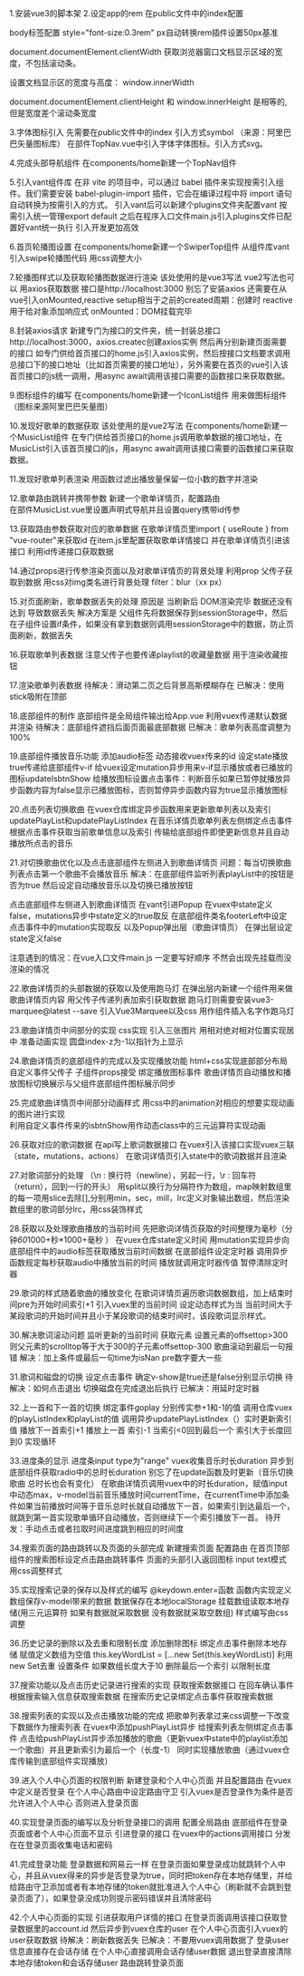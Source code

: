 1.安装vue3的脚本架
2.设定app的rem
在public文件中的index配置
<script>
    // fontsize计算
    document.documentElement.style.fontSize = document.documentElement.clientWidth / 375 * 50 + 'px'
  </script>
body标签配置 style="font-size:0.3rem"
px自动转换rem插件设置50px基准

document.documentElement.clientWidth
获取浏览器窗口文档显示区域的宽度，不包括滚动条。

设置文档显示区的宽度与高度：
window.innerWidth

document.documentElement.clientHeight 和 window.innerHeight 是相等的,但是宽度差个滚动条宽度

3.字体图标引入
先需要在public文件中的index 
引入方式symbol<script src="//at.alicdn.com/t/font_3157290_rizszwyrvya.js"></script>
（来源：阿里巴巴矢量图标库）
在部件TopNav.vue中引入字体字体图标。引入方式svg。

4.完成头部导航组件
在components/home新建一个TopNav组件

5.引入vant组件库
在非 vite 的项目中，可以通过 babel 插件来实现按需引入组件。我们需要安装 babel-plugin-import 插件，它会在编译过程中将 import 语句自动转换为按需引入的方式。
引入vant后可以新建个plugins文件夹配置vant 按需引入统一管理export default
之后在程序入口文件main.js引入plugins文件已配置好vant统一执行 引入开发更加高效

6.首页轮播图设置
在components/home新建一个SwiperTop组件
从组件库vant引入swipe轮播图代码 用css调整大小

7.轮播图样式以及获取轮播图数据进行渲染
该处使用的是vue3写法 vue2写法也可以
用axios获取数据 接口是http://localhost:3000 别忘了安装axios 还需要在从vue引入onMounted,reactive
setup相当于之前的created周期：创建时
reactive用于给对象添加响应式
onMounted：DOM挂载完毕

8.封装axios请求
新建专门为接口的文件夹，统一封装总接口http://localhost:3000，axios.createc创建axios实例
然后再分别新建页面需要的接口 如专门供给首页接口的home.js引入axios实例，然后按接口文档要求调用总接口下的接口地址（比如首页需要的接口地址），另外需要在首页的vue引入该首页接口的js统一调用，用async await调用该接口需要的函数接口来获取数据。

9.图标组件的编写
在components/home新建一个IconList组件 用来做图标组件（图标来源阿里巴巴矢量图）

10.发现好歌单的数据获取
该处使用的是vue2写法
在components/home新建一个MusicList组件
在专门供给首页接口的home.js调用歌单数据的接口地址，在MusicList引入该首页接口的js，用async await调用该接口需要的函数接口来获取数据。

11.发现好歌单列表渲染
用函数过滤出播放量保留一位小数的数字并渲染

12.歌单路由跳转并携带参数
新建一个歌单详情页，配置路由  
在部件MusicList.vue里设置声明式导航并且设置query携带id传参
<router-link :to="{ path: '/itemMusic', query: { id: item.id } }"></router-link>

13.获取路由参数获取对应的歌单数据
在歌单详情页里import { useRoute } from "vue-router"来获取id
在item.js里配置获取歌单详情接口 并在歌单详情页引进该接口 利用id传递接口获取数据

14.通过props进行传参渲染页面以及对歌单详情页的背景处理
利用prop 父传子获取到数据
用css对img类名进行背景处理 filter：blur（xx px）

15.对页面刷新，歌单数据丢失的处理
原因是 当刷新后 DOM渲染完毕 数据还没有达到 导致数据丢失
解决方案是 父组件先将数据保存到sessionStorage中，然后在子组件设置if条件，如果没有拿到数据则调用sessionStorage中的数据，防止页面刷新，数据丢失

16.获取歌单列表数据
注意父传子也要传递playlist的收藏量数据 用于渲染收藏按钮

17.渲染歌单列表数据
待解决：滑动第二页之后背景高斯模糊存在
已解决：使用stick吸附在顶部

18.底部组件的制作
底部组件是全局组件输出给App.vue
利用vuex传递默认数据并渲染
待解决：底部组件遮挡后面页面最底部数据
已解决：歌单列表高度调整为100%

19.底部组件播放音乐功能
添加audio标签 动态接收vuex传来的id  设定state播放true传递给底部组件v-if
给vuex设定mutation异步用来v-if显示播放或者已播放的图标updateIsbtnShow
给播放图标设置点击事件：判断音乐如果已暂停就播放异步函数内容为false显示已播放图标，否则暂停异步函数内容为true显示播放图标

20.点击列表切换歌曲
在vuex仓库绑定异步函数用来更新歌单列表以及索引updatePlayList和updatePlayListIndex
在音乐详情页歌单列表左侧绑定点击事件 根据点击事件获取当前歌单信息以及索引
传输给底部组件即使更新信息并且自动播放所点击的音乐

21.对切换歌曲优化以及点击底部组件左侧进入到歌曲详情页
问题：每当切换歌曲列表点击第一个歌曲不会播放音乐
解决：在底部组件监听列表playList中的按钮是否为true 然后设定自动播放音乐以及切换已播放按钮

点击底部组件左侧进入到歌曲详情页
在vant引进Popup
在vuex中state定义false，mutations异步中state定义的true取反
在底部组件类名footerLeft中设定点击事件中的mutation实现取反 以及Popup弹出层（歌曲详情页）  在弹出层设定state定义false  

注意遇到的情况：在vue入口文件main.js 一定要写好顺序 不然会出现先挂载而没渲染的情况


22.歌曲详情页的头部数据的获取以及使用跑马灯
在弹出层内新建一个组件用来做歌曲详情页内容 用父传子传递列表加索引获取数据
跑马灯则需要安装vue3-marquee@latest --save 引入Vue3Marquee以及css 用作组件插入名字作跑马灯

23.歌曲详情页中间部分的实现
css实现 引入三张图片 用相对绝对相对位置实现居中 准备动画实现 圆盘index-z为-1以指针为上显示

24.歌曲详情页的底部组件的完成以及实现播放功能
html+css实现底部部分布局
自定义事件父传子 子组件props接受 绑定播放图标事件 歌曲详情页自动播放和播放图标切换展示与父组件底部组件图标展示同步

25.完成歌曲详情页中间部分动画样式
用css中的animation对相应的想要实现动画的图片进行实现  
利用自定义事件传来的isbtnShow用作动态class中的三元运算符实现动画

26.获取对应的歌词数据
在api写上歌词数据接口
在vuex引入该接口实现vuex三联（state，mutations，actions）
在歌词详情页引入state中的歌词数据并且渲染

27.对歌词部分的处理
 （\n : 换行符（newline），另起一行，\r : 回车符（return），回到一行的开头）
 用split以换行为分隔符作为数组，map映射数组里的每一项用slice去除[],分别用min，sec，mill，lrc定义对象输出数组，然后渲染数组里的歌词部分lrc，用css装饰样式

 28.获取以及处理歌曲播放的当前时间
 先把歌词详情页获取的时间整理为毫秒（分钟*60*1000+秒*1000+毫秒 ）
 在vuex仓库state定义时间 用mutation实现异步向底部组件中的audio标签获取播放当前时间数据 
 在底部组件设定定时器 调用异步函数规定每秒获取audio中播放当前的时间 播放就调用定时器传值 暂停清除定时器

 29.歌词的样式随着歌曲的播放变化
 在歌词详情页遍历歌词数据数组，加上结束时间pre为开始时间索引+1
 引入vuex里的当前时间 设定动态样式为当 当前时间大于某段歌词的开始时间并且小于某段歌词的结束时间时，该段歌词显示样式。

 30.解决歌词滚动问题
 监听更新的当前时间 获取元素 设置元素的offsettop>300 则父元素的scrolltop等于大于300的子元素offsettop-300
 歌曲滚动到最后一句报错 解决：加上条件或最后一句time为isNan pre数字要大一些

 31.歌词和磁盘的切换
 设定点击事件 确定v-show是true还是false分别显示切换
 待解决：如何点击退出 切换磁盘在完成退出后执行
 已解决：用延时定时器

 32.上一首和下一首的切换
 绑定事件goplay 分别传实参+1和-1的值 调用仓库vuex的playListIndex和playList的值 调用异步updatePlayListIndex（）实时更新索引值 
 播放下一首索引+1 播放上一首 索引-1
 当索引<0回到最后一个 索引大于长度回到0 实现循环

 33.进度条的显示
 进度条input  type为"range"
 vuex收集音乐时长duration 异步到底部组件获取radio中的总时长duration 别忘了在update函数及时更新（音乐切换歌曲 总时长也会有变化）
 在歌曲详情页调用vuex中的时长duration，赋值input中动态max，v-model当前音乐播放时间currentTime，在currentTime中添加条件如果当前播放时间等于音乐总时长就自动播放下一首，如果索引到达最后一个，就跳到第一首实现歌单循环自动播放，否则继续下一个索引播放下一首。
 待开发：手动点击或者拉取时间进度跳到相应的时间度


 34.搜索页面的路由跳转以及页面的头部完成
 新建搜索页面 配置路由 在首页顶部组件的搜索图标设定点击路由跳转事件
 页面的头部引入返回图标 input text模式  用css调整样式

 35.实现搜索记录的保存以及样式的编写
 @keydown.enter=函数 函数内实现定义数组保存v-model带来的数据 数据保存在本地localStorage 挂载数组读取本地存储(用三元运算符 如果有数据就采取数据 没有数据就采取空数组) 样式编写由css调整

 36.历史记录的删除以及去重和限制长度
 添加删除图标 绑定点击事件删除本地存储 赋值定义数组为空值
 this.keyWordList = [...new Set(this.keyWordList)] 利用new Set去重
 设置条件 如果数组长度大于10 删除最后一个索引 以限制长度

 37.搜索功能以及点击历史记录进行搜索的实现
 获取搜索数据接口 在回车确认事件根据搜索输入信息获取搜索数据 在搜索历史记录绑定点击事件获取搜索数据 

 38.搜索列表的实现以及点击播放功能的完成
 把歌单列表拿过来css调整一下改变下数据作为搜索列表
 在vuex中添加pushPlayList异步
 给搜索列表左侧绑定点击事件 点击给pushPlayList异步添加播放的歌曲（更新vuex中state中的playlist添加一个歌曲）并且更新索引为最后一个（长度-1）  同时实现播放歌曲（通过vuex仓库传输到底部组件实现播放）

 39.进入个人中心页面的权限判断
 新建登录和个人中心页面  并且配置路由
 在vuex中定义是否登录
 在个人中心路由中设定路由守卫 引入vuex是否登录作为条件是否允许进入个人中心 否则进入登录页面


 40.实现登录页面的编写以及分析登录接口的调用
 配置全局路由 底部组件在登录页面或者个人中心页面不显示
 引进登录的接口 在vuex中的actions调用接口 分发在在登录页面收集电话和密码

 41.完成登录功能
 登录数据和网易云一样 在登录页面如果登录成功就跳转个人中心，并且从vuex得来的异步是否登录为true，同时把token存在本地存储里，并给给路由守卫添加或者有本地存储的token就批准进入个人中心（刷新就不会跳到登录页面了），如果登录没成功则提示密码错误并且清除密码
 
 42.个人中心页面的实现
 引进获取用户详情的接口 在登录页面调用该接口获取登录数据里的account.id 然后异步到vuex仓库的user 在个人中心页面引入vuex的user获取数据
 待解决：刷新数据丢失
 已解决：不要用vuex调用数据了 登录user信息直接存在会话存储 在个人中心直接调用会话存储user数据 退出登录直接清除本地存储token和会话存储user 路由跳转登录页面